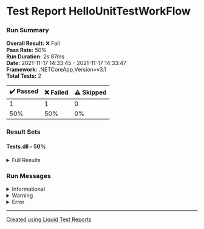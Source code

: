﻿
# Test Report HelloUnitTestWorkFlow
### Run Summary

<p>
<strong>Overall Result:</strong> ❌ Fail <br />
<strong>Pass Rate:</strong> 50% <br />
<strong>Run Duration:</strong> 2s 87ms <br />
<strong>Date:</strong> 2021-11-17 14:33:45 - 2021-11-17 14:33:47 <br />
<strong>Framework:</strong> .NETCoreApp,Version=v3.1 <br />
<strong>Total Tests:</strong> 2 <br />
</p>

<table>
<thead>
<tr>
<th>✔️ Passed</th>
<th>❌ Failed</th>
<th>⚠️ Skipped</th>
</tr>
</thead>
<tbody>
<tr>
<td>1</td>
<td>1</td>
<td>0</td>
</tr>
<tr>
<td>50%</td>
<td>50%</td>
<td>0%</td>
</tr>
</tbody>
</table>

### Result Sets
#### Tests.dll - 50%
<details>
<summary>Full Results</summary>
<table>
<thead>
<tr>
<th>Result</th>
<th>Test</th>
<th>Duration</th>
</tr>
</thead>
<tr>
<td> ✔️ Passed </td>
<td>Tests.UnitTestMathHelper.TestSummation</td>
<td>5ms</td>
</tr>
<tr>
<td> ❌ Failed </td>
<td>Tests.UnitTestMathHelper.TestSubtraction<blockquote><details>
<summary>Error</summary>
<strong>Message:</strong>
<pre><code>Assert.Equal() Failure
Expected: 3
Actual:   70</code></pre>
<strong>Stack Trace:</strong>
<pre><code>   at Tests.UnitTestMathHelper.TestSubtraction() in /home/runner/work/playground-csharp-xunit-github-action/playground-csharp-xunit-github-action/HelloUnitTestWorkFlow/Tests/UnitTestMathHelper.cs:line 19</code></pre>
</details></blockquote>
</td>
<td>2ms</td>
</tr>
</tbody>
</table>
</details>

### Run Messages
<details>
<summary>Informational</summary>
<pre><code>
[xUnit.net 00:00:00.00] xUnit.net VSTest Adapter v2.4.3+1b45f5407b (64-bit .NET Core 3.1.1)
[xUnit.net 00:00:00.46]   Discovering: Tests
[xUnit.net 00:00:00.51]   Discovered:  Tests
[xUnit.net 00:00:00.51]   Starting:    Tests
[xUnit.net 00:00:00.62]       Assert.Equal() Failure
[xUnit.net 00:00:00.62]       Expected: 3
[xUnit.net 00:00:00.62]       Actual:   70
[xUnit.net 00:00:00.62]       Stack Trace:
[xUnit.net 00:00:00.62]         /home/runner/work/playground-csharp-xunit-github-action/playground-csharp-xunit-github-action/HelloUnitTestWorkFlow/Tests/UnitTestMathHelper.cs(19,0): at Tests.UnitTestMathHelper.TestSubtraction()
[xUnit.net 00:00:00.63]   Finished:    Tests
</code></pre>
</details>

<details>
<summary>Warning</summary>
<pre><code>
</code></pre>
</details>

<details>
<summary>Error</summary>
<pre><code>
[xUnit.net 00:00:00.62]     Tests.UnitTestMathHelper.TestSubtraction [FAIL]
</code></pre>
</details>



----

[Created using Liquid Test Reports](https://github.com/kurtmkurtm/LiquidTestReports)